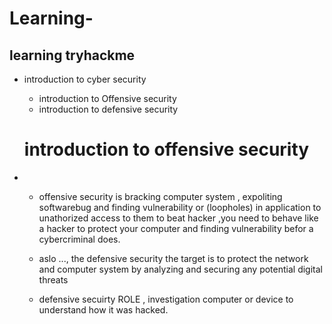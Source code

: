 # Learning-
## learning tryhackme
- introduction to cyber security 
  - introduction to Offensive security 
  - introduction to defensive security

  # introduction to offensive security
- 
  - offensive security is bracking computer system  , expoliting softwarebug and finding vulnerability or (loopholes) in application to unathorized access to them  to beat hacker ,you need to behave like a hacker to protect your computer and finding vulnerability befor a cybercriminal does.
  
  - aslo ..., the defensive security the target is to protect the network and computer system by analyzing and securing any potential digital threats
  - defensive secuirty ROLE , investigation computer or device to understand how it was hacked.
  
